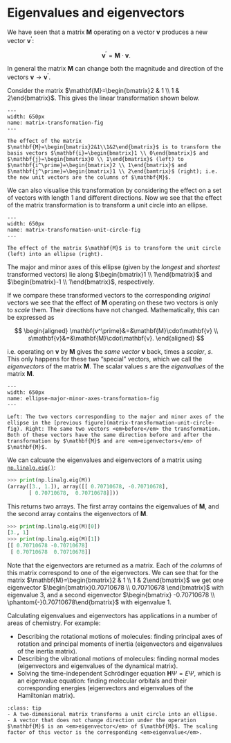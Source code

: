 # Eigenvalues and eigenvectors
We have seen that a matrix $\mathbf{M}$ operating on a vector $\mathbf{v}$ produces a new vector $\mathbf{v^\prime}$:

$$
\mathbf{v}^\prime = \mathbf{M}\cdot\mathbf{v}.
$$

In general the matrix $\mathbf{M}$ can change both the magnitude and direction of the vectors $\mathbf{v}\to\mathbf{v^\prime}$.

Consider the matrix $\mathbf{M}=\begin{bmatrix}2 & 1 \\ 1 & 2\end{bmatrix}$. This gives the linear transformation shown below. 


```{figure} ./figures/vectors_and_matrices/matrix_transformation.svg
---
width: 650px
name: matrix-transformation-fig
---

The effect of the matrix $\mathbf{M}=\begin{bmatrix}2&1\\1&2\end{bmatrix}$ is to transform the basis vectors $\mathbf{i}=\begin{bmatrix}1 \\ 0\end{bmatrix}$ and $\mathbf{j}=\begin{bmatrix}0 \\ 1\end{bmatrix}$ (left) to $\mathbf{i^\prime}=\begin{bmatrix}2 \\ 1\end{bmatrix}$ and $\mathbf{j^\prime}=\begin{bmatrix}1 \\ 2\end{bamtrix}$ (right); i.e. the new unit vectors are the columns of $\mathbf{M}$.
```

We can also visualise this transformation by considering the effect on a set of vectors with length $1$ and different directions. Now we see that the effect of the matrix transformation is to transform a unit circle into an ellipse.

```{figure} ./figures/vectors_and_matrices/matrix_transformation_unit_circle.svg
---
width: 650px
name: matrix-transformation-unit-circle-fig
---

The effect of the matrix $\mathbf{M}$ is to transform the unit circle (left) into an ellipse (right).
```

The major and minor axes of this ellipse (given by the <em>longest</em> and <em>shortest</em> transformed vectors) lie along $\begin{bmatrix}1 \\ 1\end{bmatrix}$ and $\begin{bmatrix}-1 \\ 1\end{bmatrix}$, respectively. 

If we compare these transformed vectors to the corresponding <em>original</em> vectors we see that the effect of $\mathbf{M}$ operating on these two vectors is only to <em>scale</em> them. Their directions have not changed. Mathematically, this can be expressed as

$$
\begin{aligned}
\mathbf{v^\prime}&=&\mathbf{M}\cdot\mathbf{v} \\
s\mathbf{v}&=&\mathbf{M}\cdot\mathbf{v}.
\end{aligned}
$$

i.e. operating on $\mathbf{v}$ by $\mathbf{M}$ gives the <em>same vector</em> $\mathbf{v}$ back, times a <em>scalar</em>, $s$. This only happens for these two &ldquo;special&rdquo; vectors, which we call the <em>eigenvectors</em> of the matrix $\mathbf{M}$. The scalar values $s$ are the <em>eigenvalues</em> of the matrix $\mathbf{M}$.

```{figure} ./figures/vectors_and_matrices/ellipse_major_minor_axes_transformation.svg
---
width: 650px
name: ellipse-major-minor-axes-transformation-fig
---

Left: The two vectors corresponding to the major and minor axes of the ellipse in the [previous figure](matrix-transformation-unit-circle-fig). Right: The same two vectors <em>before</em> the transformation. Both of these vectors have the same direction before and after the transformation by $\mathbf{M}$ and are <em>eigenvectors</em> of $\mathbf{M}$.
```

We can calcuate the eigenvalues and eigenvectors of a matrix using [`np.linalg.eig()`](https://docs.scipy.org/doc/numpy/reference/generated/numpy.linalg.eig.html):
```python
>>> print(np.linalg.eig(M))
(array([3., 1.]), array([[ 0.70710678, -0.70710678],
       [ 0.70710678,  0.70710678]]))
```
This returns two arrays. The first array contains the eigenvalues of $\mathbf{M}$, and the second array contains the eigenvectors of $\mathbf{M}$.
```python
>>> print(np.linalg.eig(M)[0])
[3., 1]
>>> print(np.linalg.eig(M)[1])
[[ 0.70710678 -0.70710678]
 [ 0.70710678  0.70710678]]
```
Note that the eigenvectors are returned as a matrix. Each of the <em>columns</em> of this matrix correspond to one of the eigenvectors. We can see that for the matrix $\mathbf{M}=\begin{bmatrix}2 & 1 \\ 1 & 2\end{bmatrix}$ we get one eigenvector $\begin{bmatrix}0.70710678 \\ 0.70710678 \end{bmatrix}$ with eigenvalue $3$, and a second eigenvector $\begin{bmatrix} -0.70710678 \\ \phantom{-}0.70710678\end{bmatrix}$ with eigenvalue $1$.

Calculating eigenvalues and eigenvectors has applications in a number of areas of chemistry. For example:
- Describing the rotational motions of molecules: finding principal axes of rotation and principal moments of inertia (eigenvectors and eigenvalues of the inertia matrix).
- Describing the vibrational motions of molecules: finding normal modes (eigenvectors and eigenvalues of the dynamical matrix).
- Solving the time-independent Schr&ouml;dinger equation $\mathbf{H}\Psi=E\Psi$, which is an eigenvalue equation: finding molecular orbitals and their corresponding energies (eigenvectors and eigenvalues of the Hamiltonian matrix).

```{admonition} Key ideas
:class: tip
- A two-dimensional matrix transforms a unit circle into an ellipse.
- A vector that does not change direction under the operation $\mathbf{M}$ is an <em>eigenvector</em> of $\mathbf{M}$. The scaling factor of this vector is the corresponding <em>eigenvalue</em>.
```
